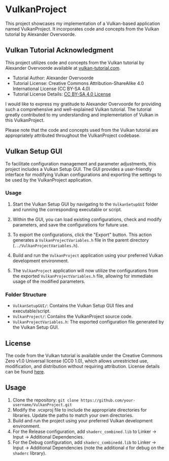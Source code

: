 # VulkanProject

This project showcases my implementation of a Vulkan-based application named VulkanProject. It incorporates code and concepts from the Vulkan tutorial by Alexander Overvoorde.

## Vulkan Tutorial Acknowledgment

This project utilizes code and concepts from the Vulkan tutorial by Alexander Overvoorde available at [vulkan-tutorial.com](https://vulkan-tutorial.com/).

- Tutorial Author: Alexander Overvoorde
- Tutorial License: Creative Commons Attribution-ShareAlike 4.0 International License (CC BY-SA 4.0)
- Tutorial License Details: [CC BY-SA 4.0 License](https://creativecommons.org/licenses/by-sa/4.0/)

I would like to express my gratitude to Alexander Overvoorde for providing such a comprehensive and well-explained Vulkan tutorial. The tutorial greatly contributed to my understanding and implementation of Vulkan in this VulkanProject.

Please note that the code and concepts used from the Vulkan tutorial are appropriately attributed throughout the VulkanProject codebase.

## Vulkan Setup GUI

To facilitate configuration management and parameter adjustments, this project includes a Vulkan Setup GUI. The GUI provides a user-friendly interface for modifying Vulkan configurations and exporting the settings to be used by the VulkanProject application.

### Usage

1. Start the Vulkan Setup GUI by navigating to the `VulkanSetupGUI` folder and running the corresponding executable or script.

2. Within the GUI, you can load existing configurations, check and modify parameters, and save the configurations for future use.

3. To export the configurations, click the "Export" button. This action generates a `VulkanProjectVariables.h` file in the parent directory (`../VulkanProjectVariables.h`).

4. Build and run the `VulkanProject` application using your preferred Vulkan development environment.

5. The `VulkanProject` application will now utilize the configurations from the exported `VulkanProjectVariables.h` file, allowing for immediate usage of the modified parameters.

### Folder Structure

- `VulkanSetupGUI/`: Contains the Vulkan Setup GUI files and executable/script.
- `VulkanProject/`: Contains the VulkanProject source code.
- `VulkanProjectVariables.h`: The exported configuration file generated by the Vulkan Setup GUI.

## License

The code from the Vulkan tutorial is available under the Creative Commons Zero v1.0 Universal license (CC0 1.0), which allows unrestricted use, modification, and distribution without requiring attribution. License details can be found [here](https://creativecommons.org/publicdomain/zero/1.0/).

## Usage

1. Clone the repository: `git clone https://github.com/your-username/VulkanProject.git`
2. Modify the .vcxproj file to include the appropriate directories for libraries. Update the paths to match your own directories.
4. Build and run the project using your preferred Vulkan development environment.
5. For the Release configuration, add `shaderc_combined.lib` to Linker -> Input -> Additional Dependencies.
6. For the Debug configuration, add `shaderc_combinedd.lib` to Linker -> Input -> Additional Dependencies (note the additional `d` for debug on the `shaderc` library).
